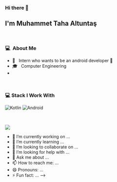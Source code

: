### Hi there 👋

## I'm Muhammet Taha Altuntaş

<br>

### 💻 &nbsp;About Me 
- 🤔 &nbsp; Intern who wants to be an android developer 🙂
- 🎓 &nbsp; Computer Engineering
- 
<br>

### 💻 Stack I Work With
![Kotlin](https://img.shields.io/badge/kotlin-%237F52FF.svg?style=for-the-badge&logo=kotlin&logoColor=white)
![Android](https://img.shields.io/badge/Android-3DDC84?style=for-the-badge&logo=android&logoColor=white)

<br>


<br>
<img src="https://media.tenor.com/VbfPXaUPrWwAAAAd/tense-tense1983.gif" />

- 🔭 I’m currently working on ...
- 🌱 I’m currently learning ...
- 👯 I’m looking to collaborate on ...
- 🤔 I’m looking for help with ...
- 💬 Ask me about ...
- 📫 How to reach me: ...
- 😄 Pronouns: ...
- ⚡ Fun fact: ...
-->
